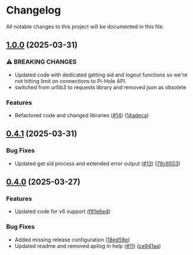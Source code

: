 # Changelog

All notable changes to this project will be documented in this file.

## [1.0.0](https://github.com/l13t/icinga2_check_pihole/compare/v0.4.1...v1.0.0) (2025-03-31)


### ⚠ BREAKING CHANGES

* Updated code with dedicated getting sid and logout functions so we're not hitting limit on connections
to Pi-Hole API.
* switched from urllib3 to requests library and removed json as obsolete

### Features

* Refactored code and changed libraries ([#14](https://github.com/l13t/icinga2_check_pihole/issues/14)) ([14adeca](https://github.com/l13t/icinga2_check_pihole/commit/14adeca99298d3cb85acf2d1b125e332b71aeff5))

## [0.4.1](https://github.com/l13t/icinga2_check_pihole/compare/v0.4.0...v0.4.1) (2025-03-31)


### Bug Fixes

* Updated get sid process and extended error output ([#13](https://github.com/l13t/icinga2_check_pihole/issues/13)) ([79c6553](https://github.com/l13t/icinga2_check_pihole/commit/79c6553a3a48b78c5e525924a2f91de39d50fe39))

## [0.4.0](https://github.com/l13t/icinga2_check_pihole/compare/v0.3.0...v0.4.0) (2025-03-27)


### Features

* Updated code for v6 support ([f91e6ed](https://github.com/l13t/icinga2_check_pihole/commit/f91e6ed86b9d1ac025138044ae71ff30be0522b7))


### Bug Fixes

* Added missing release configuration ([18ed58e](https://github.com/l13t/icinga2_check_pihole/commit/18ed58ee630317b381ff66ba830e0afaee230f62))
* Updated readme and removed apilog in help ([#11](https://github.com/l13t/icinga2_check_pihole/issues/11)) ([ce941aa](https://github.com/l13t/icinga2_check_pihole/commit/ce941aaedb0b1efcf86d9fc51f93194040c51b38))

